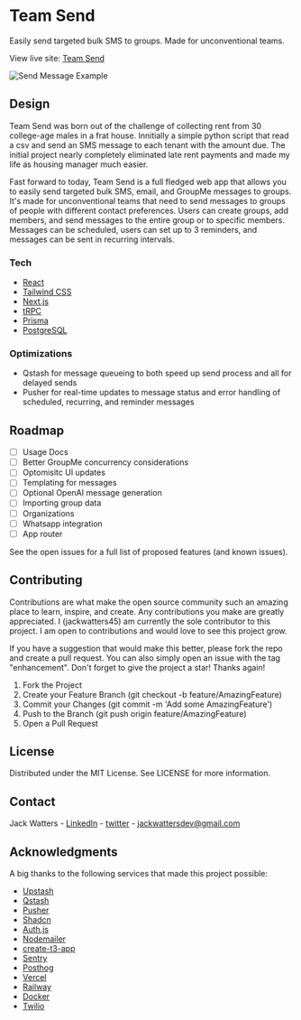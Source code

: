 # Team Send

Easily send targeted bulk SMS to groups. Made for unconventional teams.

View live site: [Team Send](https://teamsend.yatusabes.co/)

![Send Message Example](<https://res.cloudinary.com/drheg5d7j/image/upload/v1714271048/ts-group-send-dark_loyysm.webp>)

## Design

Team Send was born out of the challenge of collecting rent from 30 college-age males in a frat house. Innitially a simple python script that read a csv and send an SMS message to each tenant with the amount due. The initial project nearly completely eliminated late rent payments and made my life as housing manager much easier.

Fast forward to today, Team Send is a full fledged web app that allows you to easily send targeted bulk SMS, email, and GroupMe messages to groups. It's made for unconventional teams that need to send messages to groups of people with different contact preferences. Users can create groups, add members, and send messages to the entire group or to specific members. Messages can be scheduled, users can set up to 3 reminders, and messages can be sent in recurring intervals.

### Tech

- [React](https://reactjs.org/)
- [Tailwind CSS](https://tailwindcss.com/)
- [Next.js](https://nextjs.org/)
- [tRPC](https://trpc.io/)
- [Prisma](https://www.prisma.io/)
- [PostgreSQL](https://www.postgresql.org/)

### Optimizations

- Qstash for message queueing to both speed up send process and all for delayed sends
- Pusher for real-time updates to message status and error handling of scheduled, recurring, and reminder messages

## Roadmap

- [ ] Usage Docs
- [ ] Better GroupMe concurrency considerations
- [ ] Optomisitc UI updates
- [ ] Templating for messages
- [ ] Optional OpenAI message generation
- [ ] Importing group data
- [ ] Organizations
- [ ] Whatsapp integration
- [ ] App router

See the open issues for a full list of proposed features (and known issues).

## Contributing

Contributions are what make the open source community such an amazing place to learn, inspire, and create. Any contributions you make are greatly appreciated. I (jackwatters45) am currently the sole contributor to this project. I am open to contributions and would love to see this project grow.

If you have a suggestion that would make this better, please fork the repo and create a pull request. You can also simply open an issue with the tag "enhancement". Don't forget to give the project a star! Thanks again!

1. Fork the Project
2. Create your Feature Branch (git checkout -b feature/AmazingFeature)
3. Commit your Changes (git commit -m 'Add some AmazingFeature')
4. Push to the Branch (git push origin feature/AmazingFeature)
5. Open a Pull Request

## License

Distributed under the MIT License. See LICENSE for more information.

## Contact

Jack Watters - [LinkedIn](https://www.linkedin.com/in/john-watters/) - [twitter](https://twitter.com/w0tters) - jackwattersdev@gmail.com

## Acknowledgments

A big thanks to the following services that made this project possible:

- [Upstash](https://upstash.com/)
- [Qstash](https://upstash.com/)
- [Pusher](https://pusher.com/)
- [Shadcn](https://ui.shadcn.com/)
- [Auth.js](https://authjs.dev/)
- [Nodemailer](https://nodemailer.com/)
- [create-t3-app](https://create.t3.gg/)
- [Sentry](https://sentry.io/)
- [Posthog](https://posthog.com/)
- [Vercel](https://vercel.com/)
- [Railway](https://railway.app/)
- [Docker](https://www.docker.com/)
- [Twilio](https://www.twilio.com/)

